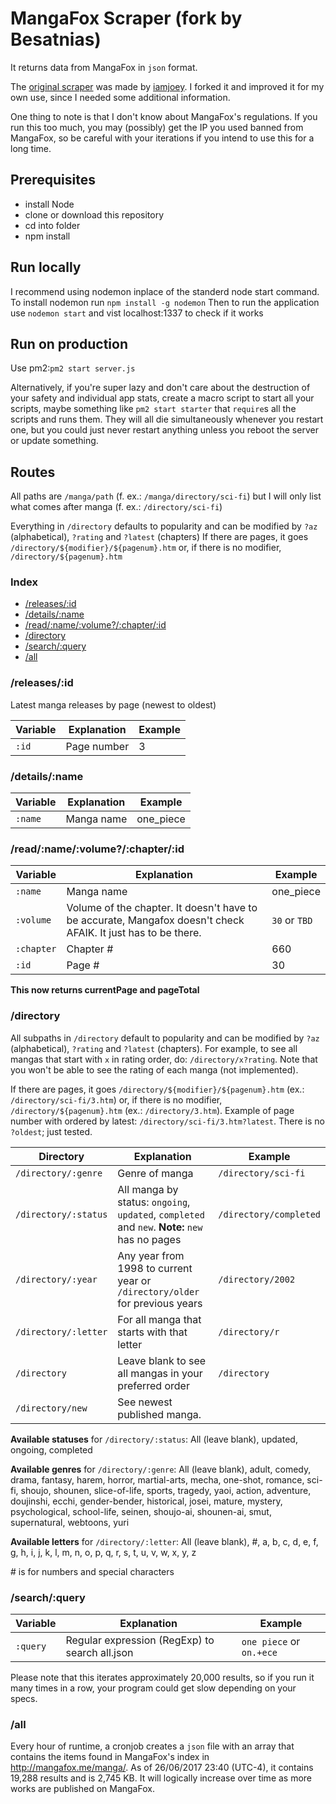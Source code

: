 # MangaFox Scraper (fork by Besatnias)

It returns data from MangaFox in `json` format.

The [original scraper](https://github.com/iamjoey/mangafox-scraper) was made by [iamjoey](https://github.com/iamjoey). I forked it and improved it for my own use, since I needed some additional information.

One thing to note is that I don't know about MangaFox's regulations. If you run this too much, you may (possibly) get the IP you used banned from MangaFox, so be careful with your iterations if you intend to use this for a long time.

## Prerequisites
* install Node
* clone or download this repository
* cd into folder
* npm install

## Run locally
I recommend using nodemon inplace of the standerd node start command. To install nodemon run `npm install -g nodemon`
Then to run the application use `nodemon start` and vist localhost:1337 to check if it works

## Run on production
Use pm2:`pm2 start server.js`

Alternatively, if you're super lazy and don't care about the destruction of your safety and individual app stats, create a macro script to start all your scripts, maybe something like `pm2 start starter` that `require`s all the scripts and runs them. They will all die simultaneously whenever you restart one, but you could just never restart anything unless you reboot the server or update something.

## Routes

All paths are `/manga/path` (f. ex.: `/manga/directory/sci-fi`) but I will only list what comes after manga (f. ex.: `/directory/sci-fi`)

Everything in `/directory` defaults to popularity and can be modified by `?az` (alphabetical), `?rating` and `?latest` (chapters)
If there are pages, it goes `/directory/${modifier}/${pagenum}.htm` or, if there is no modifier, `/directory/${pagenum}.htm`

### Index

* [/releases/:id](#releasesid)
* [/details/:name](#detailsname)
* [/read/:name/:volume?/:chapter/:id](#readnamevolumechapterid)
* [/directory](#directory)
* [/search/:query](#searchquery)
* [/all](#all)

### /releases/:id

Latest manga releases by page (newest to oldest)

| Variable | Explanation | Example |
| --- | --- | --- |
| `:id` | Page number | 3 |

### /details/:name

| Variable | Explanation | Example |
| --- | --- | --- |
| `:name` | Manga name | one_piece |

### /read/:name/:volume?/:chapter/:id

| Variable | Explanation | Example |
| --- | --- | --- |
| `:name` | Manga name | one_piece |
| `:volume` | Volume of the chapter. It doesn't have to be accurate, Mangafox doesn't check AFAIK. It just has to be there. | `30` or `TBD`|
| `:chapter` | Chapter # | 660 |
| `:id` | Page # | 30 |

**This now returns currentPage and pageTotal**

### /directory

All subpaths in `/directory` default to popularity and can be modified by `?az` (alphabetical), `?rating` and `?latest` (chapters). For example, to see all mangas that start with `x` in rating order, do: `/directory/x?rating`. Note that you won't be able to see the rating of each manga (not implemented).

If there are pages, it goes `/directory/${modifier}/${pagenum}.htm` (ex.: `/directory/sci-fi/3.htm`) or, if there is no modifier, `/directory/${pagenum}.htm` (ex.: `/directory/3.htm`). Example of page number with ordered by latest: `/directory/sci-fi/3.htm?latest`. There is no `?oldest`; just tested.

| Directory | Explanation | Example |
| --- | --- | --- |
| `/directory/:genre` | Genre of manga | `/directory/sci-fi` |
| `/directory/:status` | All manga by status: `ongoing`, `updated`, `completed` and `new`. **Note:** `new` has no pages | `/directory/completed` |
| `/directory/:year` | Any year from 1998 to current year or `/directory/older` for previous years | `/directory/2002` |
| `/directory/:letter` | For all manga that starts with that letter | `/directory/r` |
| `/directory` | Leave blank to see all mangas in your preferred order | `/directory` |
| `/directory/new` | See newest published manga. 

**Available statuses** for `/directory/:status`:
All (leave blank), updated, ongoing, completed

**Available genres** for `/directory/:genre`:
All (leave blank), adult, comedy, drama, fantasy, harem, horror, martial-arts, mecha, one-shot, romance, sci-fi, shoujo, shounen, slice-of-life, sports, tragedy, yaoi, action, adventure, doujinshi, ecchi, gender-bender, historical, josei, mature, mystery, psychological, school-life, seinen, shoujo-ai, shounen-ai, smut, supernatural, webtoons, yuri

**Available letters** for `/directory/:letter`:
All (leave blank), #, a, b, c, d, e, f, g, h, i, j, k, l, m, n, o, p, q, r, s, t, u, v, w, x, y, z

\# is for numbers and special characters

### /search/:query

| Variable | Explanation | Example |
| --- | --- | --- |
| `:query` | Regular expression (RegExp) to search all.json | `one piece` or `on.+ece` |

Please note that this iterates approximately 20,000 results, so if you run it many times in a row, your program could get slow depending on your specs.

### /all

Every hour of runtime, a cronjob creates a `json` file with an array that contains the items found in MangaFox's index in http://mangafox.me/manga/. As of 26/06/2017 23:40 (UTC-4), it contains 19,288 results and is 2,745 KB. It will logically increase over time as more works are published on MangaFox.
